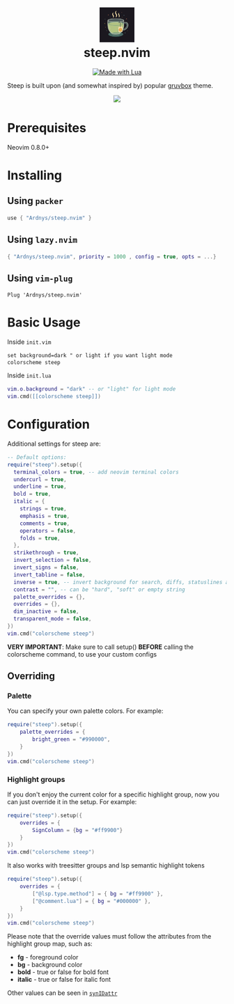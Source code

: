 <div align="center">
      <h1> <img src="https://github.com/Ardnys/gingerbread.nvim/blob/main/images/steep_logo_glass_gpt.png" width="80px"><br/>steep.nvim</h1>
     </div>
<p align="center"> 
      <a href="#"><img alt="Made with Lua" src="https://img.shields.io/badge/Made%20with%20Lua-blueviolet.svg?style=for-the-badge&logo=lua" style="vertical-align:center" /></a>
</p>

Steep is built upon (and somewhat inspired by) popular [gruvbox](https://github.com/ellisonleao/gruvbox.nvim) theme.

<p align="center">
    <img src="https://i.postimg.cc/fy3tnGFt/gingerbread-themes.png" />
</p>

# Prerequisites

Neovim 0.8.0+

# Installing

## Using `packer`

```lua
use { "Ardnys/steep.nvim" }
```

## Using `lazy.nvim`

```lua
{ "Ardnys/steep.nvim", priority = 1000 , config = true, opts = ...}
```

## Using `vim-plug`

```vim
Plug 'Ardnys/steep.nvim'
```

# Basic Usage

Inside `init.vim`

```vim
set background=dark " or light if you want light mode
colorscheme steep
```

Inside `init.lua`

```lua
vim.o.background = "dark" -- or "light" for light mode
vim.cmd([[colorscheme steep]])
```

# Configuration

Additional settings for steep are:

```lua
-- Default options:
require("steep").setup({
  terminal_colors = true, -- add neovim terminal colors
  undercurl = true,
  underline = true,
  bold = true,
  italic = {
    strings = true,
    emphasis = true,
    comments = true,
    operators = false,
    folds = true,
  },
  strikethrough = true,
  invert_selection = false,
  invert_signs = false,
  invert_tabline = false,
  inverse = true, -- invert background for search, diffs, statuslines and errors
  contrast = "", -- can be "hard", "soft" or empty string
  palette_overrides = {},
  overrides = {},
  dim_inactive = false,
  transparent_mode = false,
})
vim.cmd("colorscheme steep")
```

**VERY IMPORTANT**: Make sure to call setup() **BEFORE** calling the colorscheme command, to use your custom configs

## Overriding

### Palette

You can specify your own palette colors. For example:

```lua
require("steep").setup({
    palette_overrides = {
        bright_green = "#990000",
    }
})
vim.cmd("colorscheme steep")
```

### Highlight groups

If you don't enjoy the current color for a specific highlight group, now you can just override it in the setup. For
example:

```lua
require("steep").setup({
    overrides = {
        SignColumn = {bg = "#ff9900"}
    }
})
vim.cmd("colorscheme steep")
```

It also works with treesitter groups and lsp semantic highlight tokens

```lua
require("steep").setup({
    overrides = {
        ["@lsp.type.method"] = { bg = "#ff9900" },
        ["@comment.lua"] = { bg = "#000000" },
    }
})
vim.cmd("colorscheme steep")
```

Please note that the override values must follow the attributes from the highlight group map, such as:

- **fg** - foreground color
- **bg** - background color
- **bold** - true or false for bold font
- **italic** - true or false for italic font

Other values can be seen in [`synIDattr`](<https://neovim.io/doc/user/builtin.html#synIDattr()>)
